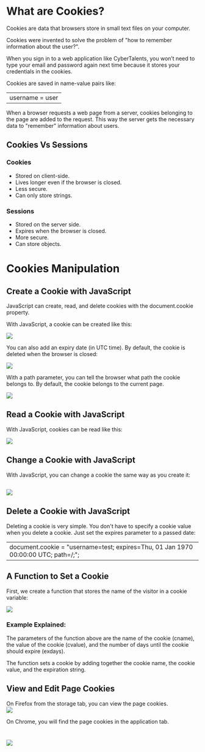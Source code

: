 # What are Cookies?

Cookies are data that browsers store in small text files on your computer.

Cookies were invented to solve the problem of "how to remember information about the user?". 

When you sign in to a web application like CyberTalents, you won’t need to type your email and password again next time because it stores your credentials in the cookies. 

Cookies are saved in name-value pairs like:

|   |
|---|
|username = user|

When a browser requests a web page from a server, cookies belonging to the page are added to the request. This way the server gets the necessary data to "remember" information about users.

## Cookies Vs Sessions

### Cookies

- Stored on client-side.
- Lives longer even if the browser is closed.
- Less secure. 
- Can only store strings. 

### Sessions 

- Stored on the server side.
- Expires when the browser is closed.
- More secure. 
- Can store objects.

# Cookies Manipulation

## Create a Cookie with JavaScript

JavaScript can create, read, and delete cookies with the document.cookie property.

With JavaScript, a cookie can be created like this:

![](https://lh7-rt.googleusercontent.com/docsz/AD_4nXfx2oc79CGWEPLf3xfTppVTyj9wPZ9caLWd2YH7BAp6ivBCMGjBWRwACbuNZ6JuqeVSW9Wh3S7jd414rdVpodwrqsvEpXkq3qIcVn9R6jrfqcawQvPfbmwdBdgzujJcxZo2GVgwbOXuDJu6neyK8EyqAkU?key=A6MVxPjtWIV2Olzi3eSQ4Q)

You can also add an expiry date (in UTC time). By default, the cookie is deleted when the browser is closed:

![](https://lh7-rt.googleusercontent.com/docsz/AD_4nXe6kXWprSQHBIJyTqhfNoF_fkCC-p28p_tN_64Yy35QVUUmH9-JeB2WGN1ELSXsqgJOc3EDQZy1VreaJVKyThCcI58c80-ef0rdaGBNreITXcSJR587Dgk6kv11aWQ5WPnciDUD6776XpXp8o1KX1Qz3B4?key=A6MVxPjtWIV2Olzi3eSQ4Q)

With a path parameter, you can tell the browser what path the cookie belongs to. By default, the cookie belongs to the current page.

![](https://lh7-rt.googleusercontent.com/docsz/AD_4nXdcKOqsh0lp4f08JLu91aW2Qz24-AP09qhcmtZ1pGzE4b2cy5WIvbj9Abi3xkvsRlaseK95gQdyGNI8iwB3FDU3jPsp-3elST3vdGUn3QdQoD3i6vghesDNQoxwnuG_Aq7qzszKXkarReGtgpnrYhPh4SNN?key=A6MVxPjtWIV2Olzi3eSQ4Q)

## Read a Cookie with JavaScript

With JavaScript, cookies can be read like this:

![](https://lh7-rt.googleusercontent.com/docsz/AD_4nXfU2hiQhOHN60WPHmSPooATRTFE4D52hOdR-1eedjMZ5cYO2-ecHrIqYBmbsKVx3cw_gbCaNqcBaeqwucRzde8QQ63VwPe_wNdSNgCG7f61x6C6GJD__ym9ppxg3y4izBVX4C59uJDu1Ov4BLWk-55V-5Y?key=A6MVxPjtWIV2Olzi3eSQ4Q)

## Change a Cookie with JavaScript

With JavaScript, you can change a cookie the same way as you create it:

## ![](https://lh7-rt.googleusercontent.com/docsz/AD_4nXfO1pHeWlfz7xXQhDo5114QdroT5oX2_frbe9AfDuyfxl6XUnk5AC6ZHZ4v_uo6XoSK8DWX_Yi8OUGY2xzonVT7Stu4nUNr1Ya2XjdyXVms5hgClWMPWphgvkamg2_7ZksvDnTcoDUcEiYR4ltyawXlEx65?key=A6MVxPjtWIV2Olzi3eSQ4Q)

## Delete a Cookie with JavaScript

Deleting a cookie is very simple. You don't have to specify a cookie value when you delete a cookie. Just set the expires parameter to a passed date:

|   |
|---|
|document.cookie = "username=test; expires=Thu, 01 Jan 1970 00:00:00 UTC; path=/;";|

## A Function to Set a Cookie

First, we create a function that stores the name of the visitor in a cookie variable:

![](https://lh7-rt.googleusercontent.com/docsz/AD_4nXf_N6pQmNZcDUMecABhFiBCHVHSXmCuoiNL823WdIrUdMwXOZtLot3Zk1OgITbFcT8zYV0Fuzkt4v05_tFhmRi9CHsdrTQXaf9bDVj8TVD0BU9-TJvsTW4XYwvgfmLTa_GQLhWg1GTeXZjGFqKjmjym_1g?key=A6MVxPjtWIV2Olzi3eSQ4Q)

### Example Explained:

The parameters of the function above are the name of the cookie (cname), the value of the cookie (cvalue), and the number of days until the cookie should expire (exdays).

The function sets a cookie by adding together the cookie name, the cookie value, and the expiration string.

## View and Edit Page Cookies

On Firefox from the storage tab, you can view the page cookies.  
![](https://lh7-rt.googleusercontent.com/docsz/AD_4nXfTzEs79RZw0Qnorb3DG5JhLvVJuVRKAfjhvo-MqGuB8Sl1fWncJzpyLYNUzsxqODLfmjjwkqKzJrVbWrQW24urn9syTWLQl53JKmJSZChuJcMnbvaiISM4Qu_3zZymeCJTd_xMS7oi1rFv9fTWgz7yVn4?key=A6MVxPjtWIV2Olzi3eSQ4Q)

On Chrome, you will find the page cookies in the application tab.

# ![](https://lh7-rt.googleusercontent.com/docsz/AD_4nXcLMNiNUMQI0L5pd8VsWOMpM3m0frTVOw8alqaD8nwbT6ybdiRM3Obkd7vPTYwDdcTwsLEKxdKPujLKIcytmvZUEcFhoW3I7P3WSxERYVMpZbBJrxnqDPatTvjvL2orp6vjE7td4ZqIs3O-nOIB1GgpDAcq?key=A6MVxPjtWIV2Olzi3eSQ4Q)